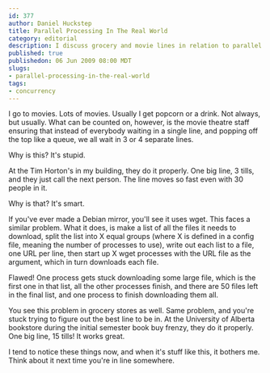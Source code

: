 ```yaml
--- 
id: 377
author: Daniel Huckstep
title: Parallel Processing In The Real World
category: editorial
description: I discuss grocery and movie lines in relation to parallel programming.
published: true
publishedon: 06 Jun 2009 08:00 MDT
slugs: 
- parallel-processing-in-the-real-world
tags: 
- concurrency
---
```

I go to movies. Lots of movies. Usually I get popcorn or a drink. Not
always, but usually. What can be counted on, however, is the movie
theatre staff ensuring that instead of everybody waiting in a single
line, and popping off the top like a queue, we all wait in 3 or 4
separate lines.

Why is this? It's stupid.

At the Tim Horton's in my building, they do it properly. One big line, 3
tills, and they just call the next person. The line moves so fast even
with 30 people in it.

Why is that? It's smart.

If you've ever made a Debian mirror, you'll see it uses wget. This faces
a similar problem. What it does, is make a list of all the files it
needs to download, split the list into X equal groups (where X is
defined in a config file, meaning the number of processes to use), write
out each list to a file, one URL per line, then start up X wget
processes with the URL file as the argument, which in turn downloads
each file.

Flawed! One process gets stuck downloading some large file, which is the
first one in that list, all the other processes finish, and there are 50
files left in the final list, and one process to finish downloading them
all.

You see this problem in grocery stores as well. Same problem, and you're
stuck trying to figure out the best line to be in. At the University of
Alberta bookstore during the initial semester book buy frenzy, they do
it properly. One big line, 15 tills! It works great.

I tend to notice these things now, and when it's stuff like this, it
bothers me. Think about it next time you're in line somewhere.
